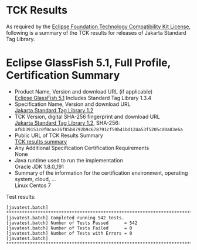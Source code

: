 TCK Results
===========

As required by the
[Eclipse Foundation Technology Compatibility Kit License](https://www.eclipse.org/legal/tck.php),
following is a summary of the TCK results for releases of Jakarta Standard Tag Library.

# Eclipse GlassFish 5.1, Full Profile, Certification Summary

- Product Name, Version and download URL (if applicable) \
  [Eclipse GlassFish 5.1](https://www.eclipse.org/downloads/download.php?file=/glassfish/glassfish-5.1.0.zip)
  Includes Standard Tag Library 1.3.4
- Specification Name, Version and download URL \
  [Jakarta Standard Tag Library 1.2](https://jakarta.ee/specifications/tags/1.2/)
- TCK Version, digital SHA-256 fingerprint and download URL \
  [Jakarta Standard Tag Library 1.2](http://download.eclipse.org/ee4j/jakartaee-tck/jakartaee8-eftl/promoted/eclipse-tags-tck-1.2.0.zip), SHA-256: `af8b39153c0f0cae36f85b8792b9c678791cf59b41bd124a53f5205cd0a83e6a`
- Public URL of TCK Results Summary \
  [TCK results summary](TCK-Results.html)
- Any Additional Specification Certification Requirements \
  None
- Java runtime used to run the implementation \
  Oracle JDK 1.8.0_191
- Summary of the information for the certification environment, operating system, cloud, ... \
  Linux Centos 7

Test results:

```
[javatest.batch] ********************************************************************************
[javatest.batch] Completed running 542 tests.
[javatest.batch] Number of Tests Passed      = 542
[javatest.batch] Number of Tests Failed      = 0
[javatest.batch] Number of Tests with Errors = 0
[javatest.batch] ********************************************************************************
```
